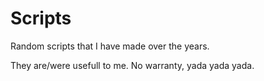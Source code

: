 Scripts
=======

Random scripts that I have made over the years.

They are/were usefull to me. No warranty, yada yada yada.
